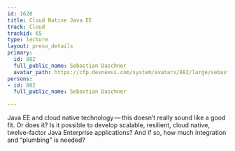 ```yaml
---
id: 1620
title: Cloud Native Java EE
track: Cloud
trackid: 65
type: lecture
layout: preso_details
primary:
  id: 882
  full_public_name: Sebastian Daschner
  avatar_path: https://cfp.devnexus.com/system/avatars/882/large/sebastian2.jpg?1507495851
persons:
- id: 882
  full_public_name: Sebastian Daschner

---
```

Java EE and cloud native technology — this doesn’t really
sound like a good fit. Or does it? Is it possible to develop scalable,
resilient, cloud native, twelve-factor Java Enterprise applications? And
if so, how much integration and “plumbing” is needed?